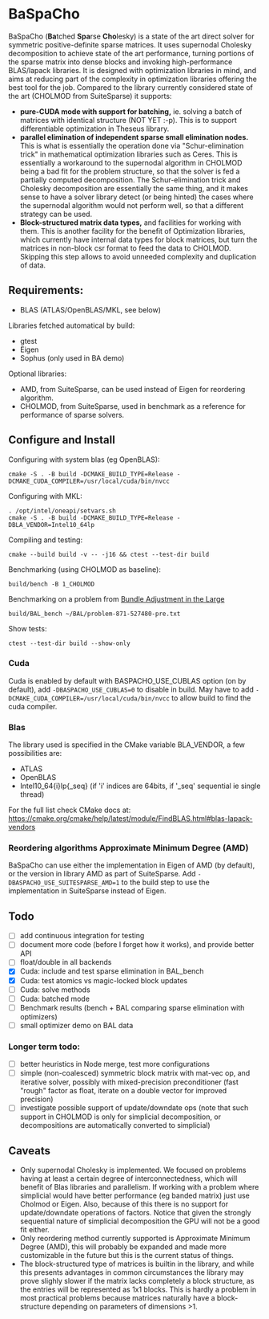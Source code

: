 # BaSpaCho

BaSpaCho (**Ba**tched **Spa**rse **Cho**lesky) is a state of the art direct solver for symmetric
positive-definite sparse matrices.
It uses supernodal Cholesky decomposition to achieve state of the art performance, turning
portions of the sparse matrix into dense blocks and invoking high-performance BLAS/lapack
libraries. It is designed with optimization libraries in mind, and aims at reducing part of
the complexity in optimization libraries offering the best tool for the job.
Compared to the library currently considered state of the art (CHOLMOD from SuiteSparse) it
supports:
* **pure-CUDA mode with support for batching,** ie. solving a batch of matrices with identical
structure (NOT YET :-p). This is to support differentiable optimization in Theseus library.
* **parallel elimination of independent sparse small elimination nodes.** This is what is essentially
the operation done via "Schur-elimination trick" in mathematical optimization libraries such as Ceres.
This is essentially a workaround to the supernodal algorithm in CHOLMOD being a bad fit for the problem
structure, so that the solver is fed a partially computed decomposition. The Schur-elimination trick
and Cholesky decomposition are essentially the same thing, and it makes sense to have a solver library
detect (or being hinted) the cases where the supernodal algorithm would not perform well, so that a
different strategy can be used.
* **Block-structured matrix data types,** and facilities for working with them. This is another
facility for the benefit of Optimization libraries, which currently have internal data
types for block matrices, but turn the matrices in non-block csr format to feed the data
to CHOLMOD. Skipping this step allows to avoid unneeded complexity and duplication of data.

## Requirements:

* BLAS (ATLAS/OpenBLAS/MKL, see below)

Libraries fetched automatical by build:
* gtest
* Eigen
* Sophus (only used in BA demo)

Optional libraries:
* AMD, from SuiteSparse, can be used instead of Eigen for reordering algorithm.
* CHOLMOD, from SuiteSparse, used in benchmark as a reference for performance of sparse solvers.

## Configure and Install

Configuring with system blas (eg OpenBLAS):
```
cmake -S . -B build -DCMAKE_BUILD_TYPE=Release -DCMAKE_CUDA_COMPILER=/usr/local/cuda/bin/nvcc
```
Configuring with MKL:
```
. /opt/intel/oneapi/setvars.sh
cmake -S . -B build -DCMAKE_BUILD_TYPE=Release -DBLA_VENDOR=Intel10_64lp
```
Compiling and testing:
```
cmake --build build -v -- -j16 && ctest --test-dir build
```
Benchmarking (using CHOLMOD as baseline):
```
build/bench -B 1_CHOLMOD
```
Benchmarking on a problem from [Bundle Adjustment in the Large](https://grail.cs.washington.edu/projects/bal/)
```
build/BAL_bench ~/BAL/problem-871-527480-pre.txt
```
Show tests:
```
ctest --test-dir build --show-only
```

### Cuda
Cuda is enabled by default with BASPACHO_USE_CUBLAS option (on by default), add
`-DBASPACHO_USE_CUBLAS=0` to disable in build.
May have to add `-DCMAKE_CUDA_COMPILER=/usr/local/cuda/bin/nvcc` to allow build
to find the cuda compiler.

### Blas

The library used is specified in the CMake variable BLA_VENDOR,
a few possibilities are:
* ATLAS
* OpenBLAS
* Intel10_64{i}lp{_seq}
(if 'i' indices are 64bits, if '_seq' sequential ie single thread)

For the full list check CMake docs at:
https://cmake.org/cmake/help/latest/module/FindBLAS.html#blas-lapack-vendors

### Reordering algorithms Approximate Minimum Degree (AMD)

BaSpaCho can use either the implementation in Eigen of AMD (by default), or the version in library
AMD as part of SuiteSparse. Add `-DBASPACHO_USE_SUITESPARSE_AMD=1` to the build step to use the
implementation in SuiteSparse instead of Eigen.

## Todo
- [ ] add continuous integration for testing
- [ ] document more code (before I forget how it works), and provide better API
- [ ] float/double in all backends
- [X] Cuda: include and test sparse elimination in BAL_bench
- [X] Cuda: test atomics vs magic-locked block updates
- [ ] Cuda: solve methods
- [ ] Cuda: batched mode
- [ ] Benchmark results (bench + BAL comparing sparse elimination with optimizers)
- [ ] small optimizer demo on BAL data

### Longer term todo:
- [ ] better heuristics in Node merge, test more configurations
- [ ] simple (non-coalesced) symmetric block matrix with mat-vec op, and iterative solver,
    possibly with mixed-precision preconditioner (fast "rough" factor as float, iterate
    on a double vector for improved precision)
- [ ] investigate possible support of update/downdate ops (note that such support in CHOLMOD
    is only for simplicial decomposition, or decompositions are automatically converted to
    simplicial)

## Caveats

* Only supernodal Cholesky is implemented. We focused on problems having at least a certain degree of
interconnectedness, which will benefit of Blas libraries and parallelism. If working with a problem where
simplicial would have better performance (eg banded matrix) just use Cholmod or Eigen. Also, because of
this there is no support for update/downdate operations of factors. Notice that given the strongly sequential
nature of simplicial decomposition the GPU will not be a good fit either.
* Only reordering method currently supported is Approximate Minimum Degree (AMD), this will probably be
expanded and made more customizable in the future but this is the current status of things.
* The block-structured type of matrices is builtin in the library, and while this presents advantages in
common circumstances the library may prove slighly slower if the matrix lacks completely a block structure,
as the entries will be represented as 1x1 blocks. This is hardly a problem in most practical problems
because matrices naturally have a block-structure depending on parameters of dimensions >1.